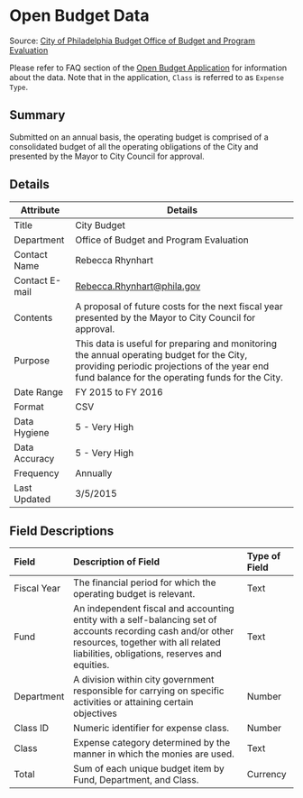 # Open Budget Data
Source: [City of Philadelphia Budget Office of Budget and Program Evaluation](http://www.phila.gov/finance/units-BudgetProgram.html)

Please refer to FAQ section of the [Open Budget Application](http://cityofphiladelphia.github.io/open-budget) for information about the data. Note that in the application, `Class` is referred to as `Expense Type`.

Summary
--------------------------
Submitted on an annual basis, the operating budget is comprised of a consolidated budget of all the operating obligations of the City and presented by the Mayor to City Council for approval.  



Details
-----------------

| Attribute | Details |
| ---------- |--------------|
| Title | City Budget |
| Department | Office of Budget and Program Evaluation |
| Contact Name | Rebecca Rhynhart |
| Contact E-mail | Rebecca.Rhynhart@phila.gov |
| Contents | A proposal of future costs for the next fiscal year presented by the Mayor to City Council for approval. |
| Purpose | This data is useful for preparing and monitoring the annual operating budget for the City, providing periodic projections of the year end fund balance for the operating funds for the City. |
| Date Range | FY 2015 to FY 2016 |
| Format | CSV |
| Data Hygiene | 5 - Very High |
| Data Accuracy | 5 - Very High |
| Frequency	| Annually |
| Last Updated	| 3/5/2015 |


Field Descriptions
--------------------------

|Field|Description of Field|Type of Field|
|:----|:-------------------|:------------|
|Fiscal Year|The financial period for which the operating budget is relevant.|Text|
|Fund|An independent fiscal and accounting entity with a self-balancing set of accounts recording cash and/or other resources, together with all related liabilities, obligations, reserves and equities.|Text|
|Department|A division within city government responsible for carrying on specific activities or attaining certain objectives|Number|
|Class ID|Numeric identifier for expense class.|Number|
|Class|Expense category determined by the manner in which the monies are used.|Text|
|Total|Sum of each unique budget item by Fund, Department, and Class.|Currency|
